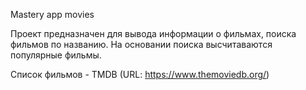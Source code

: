Mastery app movies

Проект предназначен для вывода информации о фильмах, поиска фильмов по названию.
На основании поиска высчитаваются популярные фильмы.

Список фильмов - TMDB (URL: https://www.themoviedb.org/)
